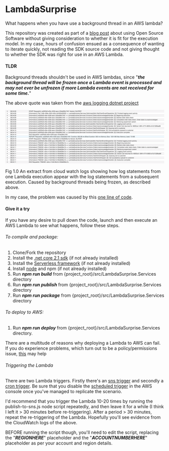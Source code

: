 # LambdaSurprise

What happens when you have use a background thread in an AWS lambda? 

This repository was created as part of a [blog post](https://blog.timbutterfield.co.uk/2020/02/11/serverless-deploy-developer-policy/) about using Open Source Software without giving consideration to whether it is fit for the execution model. In my case, hours of confusion ensued as a consequence of wanting to iterate quickly, not reading the SDK source code and not giving thought to whether the SDK was right for use in an AWS Lambda. 

#### TLDR

Background threads shouldn't be used in AWS lambdas, since "**_the background thread will be frozen once a Lambda event is processed and may not ever be unfrozen if more Lambda events are not received for some time._**"

The above quote was taken from the [aws logging dotnet project](https://github.com/aws/aws-logging-dotnet)


![See blog post for what happens when you use background tasks](https://github.com/TimButterfield/lambdasurprise/blob/master/AWSLambdaLogs-Threading.png)

Fig 1.0 An extract from cloud watch logs showing how log statements from one Lambda execution appear with the log statements from a subsequent execution. Caused by background threads being frozen, as described above.

In my case, the problem was caused by this [one line of code](https://github.com/optimizely/csharp-sdk/blob/master/OptimizelySDK/Event/Dispatcher/HttpClientEventDispatcher45.cs#L78). 

#### Give it a try
If you have any desire to pull down the code, launch and then execute an AWS Lambda to see what happens, follow these steps. 

###### To compile and package: 
1) Clone/Fork the repository
2) Install the [.net core 2.1 sdk](https://dotnet.microsoft.com/download/dotnet-core/2.1) (if not already installed)
3) Install the [Serverless framework](https://serverless.com/framework/docs/getting-started/) (if not already installed)
4) Install [node](https://nodejs.org/en/download/) and npm (if not already installed)
5) Run **_npm run build_** from {project_root}/src/LambdaSurprise.Services directory
6) Run **_npm run publish_** from {project_root}/src/LambdaSurprise.Services directory
7) Run **_npm run package_** from {project_root}/src/LambdaSurprise.Services directory

###### To deploy to AWS: 
1) Run **_npm run deploy_** from {project_root}/src/LambdaSurprise.Services directory. 

There are a multitude of reasons why deploying a Lambda to AWS can fail.
If you do experience problems, which turn out to be a policy/permissions issue, [this](https://blog.timbutterfield.co.uk/2020/02/11/serverless-deploy-developer-policy/) may help

###### Triggering the Lambda

There are two Lambda triggers. Firstly there's an [sns trigger](https://github.com/TimButterfield/LambdaSurprise/blob/master/src/LambdaSurprise.Services/serverless.yml#L18) and secondly a [cron trigger](https://github.com/TimButterfield/LambdaSurprise/blob/master/src/LambdaSurprise.Services/serverless.yml#L19). Be sure that you disable the [scheduled trigger](https://docs.aws.amazon.com/eventbridge/latest/userguide/run-lambda-schedule.html) in the AWS console once you've managed to replicate the scenario.

I'd recommend that you trigger the Lambda 10-20 times by running the publish-to-sns.js node script repeatedly, and then leave it for a while (I think I left it > 30 minutes before re-triggering). After a period > 30 minutes, repeat the re-triggering of the Lambda. Hopefully you'll see evidence from the CloudWatch logs of the above. 

BEFORE running the script though, you'll need to edit the script, replacing the "**_REGIONHERE_**" placeholder and the "**_ACCOUNTNUMBERHERE_**" placeholder as per your account and region details.